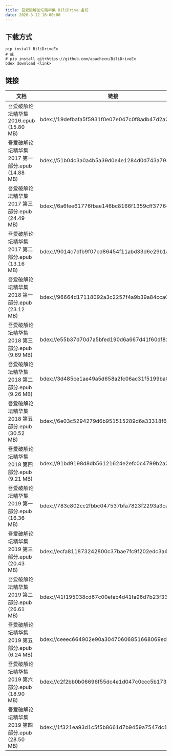```yaml
---
title: 吾爱破解论坛精华集 BiliDrive 备份
date: 2020-3-12 16:00:00
---
```


## 下载方式

```
pip install BiliDriveEx
# 或
# pip install git+https://github.com/apachecn/BiliDriveEx
bdex download <link>
```

## 链接

<!--more-->

| 文档 | 链接 |
| --- | --- |
| 吾爱破解论坛精华集 2016.epub (15.80 MB) | bdex://19defbafa5f5931f0e07e047c0f8adb47d2a24cc |
| 吾爱破解论坛精华集 2017 第一部分.epub (14.88 MB) | bdex://51b04c3a0a4b5a39d0e4e1284d0d743a7949c59b |
| 吾爱破解论坛精华集 2017 第三部分.epub (24.49 MB) | bdex://6a6fee61776fbae146bc8166f1359cff377640b1 |
| 吾爱破解论坛精华集 2017 第二部分.epub (13.16 MB) | bdex://9014c7dfb9f07cd86454f11abd33d6e29b1a617c |
| 吾爱破解论坛精华集 2018 第一部分.epub (23.12 MB) | bdex://96664d17118092a3c2257f4a9b39a84cca062ec4 |
| 吾爱破解论坛精华集 2018 第三部分.epub (9.69 MB) | bdex://e55b37d70d7a5bfed190d6a667d41f60df829e60 |
| 吾爱破解论坛精华集 2018 第二部分.epub (9.26 MB) | bdex://3d485ce1ae49a5d658a2fc06ac31f5199ba02ae7 |
| 吾爱破解论坛精华集 2018 第五部分.epub (30.52 MB) | bdex://6e03c5294279d6b951515289d6a33318f6b8673b |
| 吾爱破解论坛精华集 2018 第四部分.epub (9.21 MB) | bdex://91bd9198d8db56121624e2efc0c4799b2a2b410f |
| 吾爱破解论坛精华集 2019 第一部分.epub (16.36 MB) | bdex://783c802cc2fbbc047537bfa7823f2293a3ca630b |
| 吾爱破解论坛精华集 2019 第三部分.epub (20.43 MB) | bdex://ecfa811873242800c37bae7fc9f202edc3a48d5f |
| 吾爱破解论坛精华集 2019 第二部分.epub (26.61 MB) | bdex://41f195038cd67c00efab4d41fa96d7b23f33c149 |
| 吾爱破解论坛精华集 2019 第五部分.epub (6.24 MB) | bdex://ceeec664902e90a30470606851668069eda90c0b |
| 吾爱破解论坛精华集 2019 第六部分.epub (18.90 MB) | bdex://c2f2bb0b06696f55dc4e1d047c0ccc5b173fcdf0 |
| 吾爱破解论坛精华集 2019 第四部分.epub (28.50 MB) | bdex://1f321ea93d1c5f5b8661d7b9459a7547dc1e6bcc |